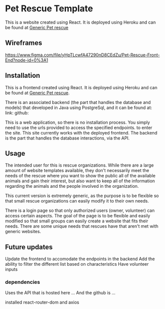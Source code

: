 # Pet Rescue Template

This is a website created using React.  It is deployed using Heroku and can be found at [Generic Pet rescue](https://updated-pet-rescue-app.herokuapp.com)

## Wireframes

https://www.figma.com/file/yHpTLcwfA47290nD8CEdZu/Pet-Rescue-Front-End?node-id=0%3A1


## Installation

This is a frontend created using React.  It is deployed using Heroku and can be found at [Generic Pet rescue](https://pet-rescue-app.herokuapp.com/).

There is an associated backend (the part that handles the database and models) that developed in Java using PostgreSql, and it can be found at:
link:
github:

This is a web application, so there is no installation process.  You simply need to use the urls provided to access the specified endpoints.
to enter the site.  This site currently works with the deployed frontend.  The backend is the part that handles the database interactions, via the API.


## Usage

The intended user for this is rescue organizations.  While there are a large amount of website templates available, they don't necessarily meet the needs of the rescue where you want to show the public all of the available animals and gain their interest, but also want to keep all of the information regarding the animals and the people involved in the organization.

This current version is extremely generic, as the purpose is to be flexible so that small rescue organizations can easily modify it to their own needs.

There is a login page so that only authorized users (owner, volunteer) can access certain aspects.  The goal of the page is to be flexible and easily modified 
so that small groups can easily create a website that fits their needs.  There are some unique needs that rescues have that aren't met with generic websites.  


## Future updates

Update the frontend to accomodate the endpoints in the backend
Add the ability to filter the different list based on characteristics
Have volunteer inputs

### dependencies

Uses the API that is hosted here ...
And the github is ...

installed react-router-dom and axios
